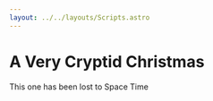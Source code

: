 ```yaml
---
layout: ../../layouts/Scripts.astro
---
```

# A Very Cryptid Christmas
This one has been lost to Space Time